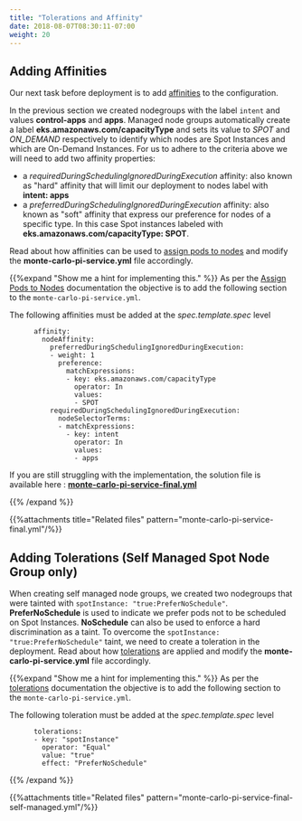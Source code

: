 ```yaml
---
title: "Tolerations and Affinity"
date: 2018-08-07T08:30:11-07:00
weight: 20
---
```


## Adding Affinities

Our next task before deployment is to add [affinities](https://kubernetes.io/docs/concepts/configuration/assign-pod-node/#affinity-and-anti-affinity) to the configuration. 

In the previous section we created nodegroups with the label `intent` and values **control-apps** and **apps**. Managed node groups automatically create a label **eks.amazonaws.com/capacityType** and sets its value to *SPOT* and *ON_DEMAND* respectively to identify which nodes are Spot Instances and which are On-Demand Instances. For us to adhere to the criteria above we will need to add two affinity properties:

- a *requiredDuringSchedulingIgnoredDuringExecution* affinity: also known as "hard" affinity that will limit our deployment to nodes label with **intent: apps** 
- a *preferredDuringSchedulingIgnoredDuringExecution* affinity: also known as "soft" affinity that express our preference for nodes of a specific type. In this case Spot instances labeled with **eks.amazonaws.com/capacityType: SPOT**.

Read about how affinities can be used to [assign pods to nodes](https://kubernetes.io/docs/concepts/configuration/assign-pod-node/#affinity-and-anti-affinity) and modify the **monte-carlo-pi-service.yml** file accordingly.

{{%expand "Show me a hint for implementing this." %}}
As per the [Assign Pods to Nodes](https://kubernetes.io/docs/concepts/configuration/assign-pod-node/#affinity-and-anti-affinity) documentation the objective is to add the following section to the `monte-carlo-pi-service.yml`. 

The following affinities must be added at the *spec.template.spec* level

```
      affinity: 
        nodeAffinity: 
          preferredDuringSchedulingIgnoredDuringExecution: 
          - weight: 1 
            preference: 
              matchExpressions: 
              - key: eks.amazonaws.com/capacityType 
                operator: In 
                values: 
                - SPOT 
          requiredDuringSchedulingIgnoredDuringExecution: 
            nodeSelectorTerms: 
            - matchExpressions: 
              - key: intent 
                operator: In 
                values: 
                - apps 
```

If you are still struggling with the implementation, the solution file is available here : **[monte-carlo-pi-service-final.yml](tolerations_and_affinity.files/monte-carlo-pi-service-final.yml)**

{{% /expand %}}

{{%attachments title="Related files" pattern="monte-carlo-pi-service-final.yml"/%}}

## Adding Tolerations (Self Managed Spot Node Group only)

When creating self managed node groups, we created two nodegroups that were tainted with 
`spotInstance: "true:PreferNoSchedule"`. **PreferNoSchedule** is used to indicate we prefer pods not to be scheduled on Spot Instances. **NoSchedule** can also be used to enforce a hard discrimination as a taint. To overcome the `spotInstance: "true:PreferNoSchedule"` taint, we need to create a toleration in the deployment. Read about how [tolerations](https://kubernetes.io/docs/concepts/configuration/taint-and-toleration/) are applied and modify the **monte-carlo-pi-service.yml** file accordingly.

{{%expand "Show me a hint for implementing this." %}}
As per the [tolerations](https://kubernetes.io/docs/concepts/configuration/taint-and-toleration/) documentation 
the objective is to add the following section to the `monte-carlo-pi-service.yml`. 

The following toleration must be added at the *spec.template.spec* level

```
      tolerations: 
      - key: "spotInstance" 
        operator: "Equal" 
        value: "true" 
        effect: "PreferNoSchedule" 
```

{{% /expand %}}

{{%attachments title="Related files" pattern="monte-carlo-pi-service-final-self-managed.yml"/%}}

